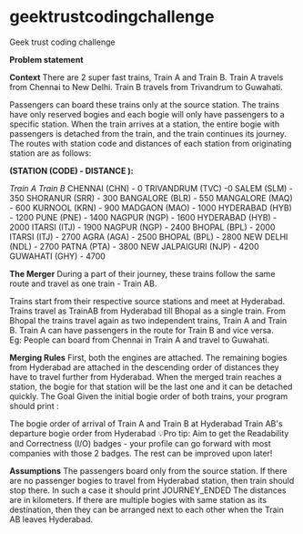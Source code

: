 # geektrustcodingchallenge
Geek trust coding challenge


**Problem statement**

**Context**
There are 2 super fast trains, Train A and Train B. Train A travels from Chennai to New Delhi. Train B travels from Trivandrum to Guwahati.


Passengers can board these trains only at the source station.
The trains have only reserved bogies and each bogie will only have passengers to a specific station.
When the train arrives at a station, the entire bogie with passengers is detached from the train, and the train continues its journey.
The routes with station code and distances of each station from originating station are as follows:

**(STATION (CODE) - DISTANCE ):**

_Train A	Train B_
CHENNAI (CHN) - 0	TRIVANDRUM (TVC) -0
SALEM (SLM) - 350	SHORANUR (SRR) - 300
BANGALORE (BLR) - 550	MANGALORE (MAQ) - 600
KURNOOL (KRN) - 900	MADGAON (MAO) - 1000
HYDERABAD (HYB) - 1200	PUNE (PNE) - 1400
NAGPUR (NGP) - 1600	HYDERABAD (HYB) - 2000
ITARSI (ITJ) - 1900	NAGPUR (NGP) - 2400
BHOPAL (BPL) - 2000	ITARSI (ITJ) - 2700
AGRA (AGA) - 2500	BHOPAL (BPL) - 2800
NEW DELHI (NDL) - 2700	PATNA (PTA) - 3800
NEW JALPAIGURI (NJP) - 4200
GUWAHATI (GHY) - 4700

**The Merger**
During a part of their journey, these trains follow the same route and travel as one train - Train AB.

Trains start from their respective source stations and meet at Hyderabad.
Trains travel as TrainAB from Hyderabad till Bhopal as a single train.
From Bhopal the trains travel again as two independent trains, Train A and Train B.
Train A can have passengers in the route for Train B and vice versa.
  Eg: People can board from Chennai in Train A and travel to Guwahati.

**Merging Rules**
First, both the engines are attached.
The remaining bogies from Hyderabad are attached in the descending order of distances they have to travel further from Hyderabad.
When the merged train reaches a station, the bogie for that station will be the last one and it can be detached quickly.
The Goal
Given the initial bogie order of both trains, your program should print :


The bogie order of arrival of Train A and Train B at Hyderabad
Train AB's departure bogie order from Hyderabad
💡Pro tip: Aim to get the Readability and Correctness (I/O) badges - your profile can go forward with most companies with those 2 badges. The rest can be improved upon later!

**Assumptions**
The passengers board only from the source station.
If there are no passenger bogies to travel from Hyderabad station, then train should stop there. In such a case it should print JOURNEY_ENDED
The distances are in kilometers.
If there are multiple bogies with same station as its destination, then they can be arranged next to each other when the Train AB leaves Hyderabad.
